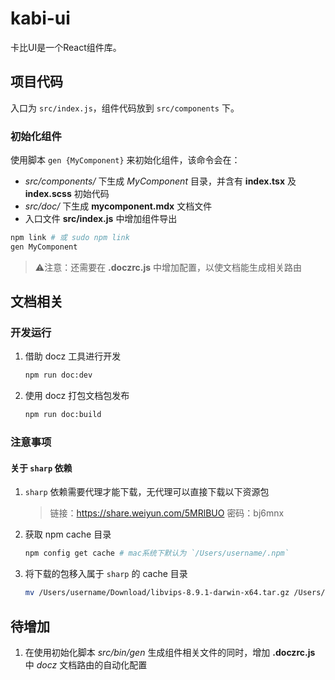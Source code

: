 # kabi-ui
卡比UI是一个React组件库。
## 项目代码
入口为 `src/index.js`，组件代码放到 `src/components` 下。
### 初始化组件
使用脚本 `gen {MyComponent}` 来初始化组件，该命令会在：
*  *src/components/* 下生成 *MyComponent* 目录，并含有 **index.tsx** 及 **index.scss** 初始代码
* *src/doc/* 下生成 **mycomponent.mdx** 文档文件
* 入口文件 **src/index.js** 中增加组件导出
```sh
npm link # 或 sudo npm link
gen MyComponent
```
> ⚠️注意：还需要在 **.doczrc.js** 中增加配置，以使文档能生成相关路由

## 文档相关
### 开发运行
1. 借助 docz 工具进行开发
    ```sh
    npm run doc:dev
    ```
2. 使用 docz 打包文档包发布
    ```sh
    npm run doc:build
    ```
### 注意事项
#### 关于 `sharp` 依赖
1. `sharp` 依赖需要代理才能下载，无代理可以直接下载以下资源包
    > 链接：https://share.weiyun.com/5MRlBUO 密码：bj6mnx
2. 获取 npm cache 目录
    ```sh
    npm config get cache # mac系统下默认为 `/Users/username/.npm`
    ```
3. 将下载的包移入属于 `sharp` 的 cache 目录
    ```sh
    mv /Users/username/Download/libvips-8.9.1-darwin-x64.tar.gz /Users/username/.npm/_libvips
    ```
## 待增加
1. 在使用初始化脚本 *src/bin/gen* 生成组件相关文件的同时，增加 **.doczrc.js** 中 *docz* 文档路由的自动化配置